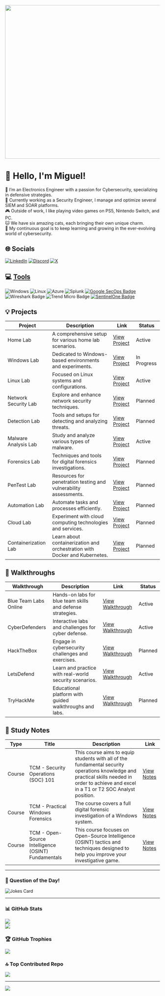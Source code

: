 <img src="https://user-images.githubusercontent.com/74038190/225813708-98b745f2-7d22-48cf-9150-083f1b00d6c9.gif" height="500" width="1500">
<!-- https://github.com/Anmol-Baranwal/Cool-GIFs-For-GitHub/blob/main/README.md#work-culture-hd-visuals- -->

# 👾 Hello, I'm Miguel!

🤖 I’m an Electronics Engineer with a passion for Cybersecurity, specializing in defensive strategies.<br>
👷 Currently working as a Security Engineer, I manage and optimize several SIEM and SOAR platforms.<br>
🎮 Outside of work, I like playing video games on PS5, Nintendo Switch, and PC.<br>
🐱 We have six amazing cats, each bringing their own unique charm.<br> 
🎯 My continuous goal is to keep learning and growing in the ever-evolving world of cybersecurity.
<!-- https://gist.github.com/rxaviers/7360908 -->

## 🌐 Socials
[![LinkedIn](https://img.shields.io/badge/LinkedIn-%230077B5.svg?logo=linkedin&logoColor=white)](https://linkedin.com/in/mm) 
[![Discord](https://img.shields.io/badge/Discord-%237289DA.svg?logo=discord&logoColor=white)](https://discord.gg/mm) 
[![X](https://img.shields.io/badge/X-black.svg?logo=X&logoColor=white)](https://x.com/mm) 

## 💻 [Tools](https://github.com/mmhgwyjs/tools)
![Windows](https://img.shields.io/badge/Windows-%231217F2.svg?style=for-the-badge&logo=windows&logoColor=white)
![Linux](https://img.shields.io/badge/Linux-%232C3E50.svg?style=for-the-badge&logo=linux&logoColor=white)
![Azure](https://img.shields.io/badge/azure-%230072C6.svg?style=for-the-badge&logo=microsoftazure&logoColor=white) 
![Splunk](https://img.shields.io/badge/splunk-%23000000.svg?style=for-the-badge&logo=splunk&logoColor=white)
[![Google SecOps Badge](https://img.shields.io/badge/-Google%20SecOps-4285f4?style=for-the-badge)](https://cloud.google.com/security)
![Wireshark Badge](https://img.shields.io/badge/-Wireshark-1679A7?style=for-the-badge&logo=Wireshark&logoColor=white)
![Trend Micro Badge](https://img.shields.io/badge/-Trend%20Micro-FF6600?style=for-the-badge&logo=Trend-Micro&logoColor=white)
[![SentinelOne Badge](https://img.shields.io/badge/-SentinelOne-6f42c1?style=for-the-badge)](https://www.sentinelone.com/)

## 💡 Projects 

| Project                 | Description                                           | Link                                                      | Status       |
|-------------------------|-------------------------------------------------------|-----------------------------------------------------------|--------------|
| Home Lab                | A comprehensive setup for various home lab scenarios.| [View Project](https://github.com/mmhgwyjs/homelab)           | Active       |
| Windows Lab             | Dedicated to Windows-based environments and experiments.| [View Project](https://github.com/mmhgwyjs/windows-lab)     | In Progress  |
| Linux Lab               | Focused on Linux systems and configurations.         | [View Project](https://github.com/mmhgwyjs/linux-lab)         | Active    |
| Network Security Lab    | Explore and enhance network security techniques.     | [View Project](#)                                        | Planned       |
| Detection Lab           | Tools and setups for detecting and analyzing threats.| [View Project](https://github.com/mmhgwyjs/detection-lab) | Planned  |
| Malware Analysis Lab    | Study and analyze various types of malware.          | [View Project](https://github.com/mmhgwyjs/malware-analysis-lab) | Active       |
| Forensics Lab           | Techniques and tools for digital forensics investigations.| [View Project](https://github.com/mmhgwyjs/forensics-lab/)                                      | Planned    |
| PenTest Lab             | Resources for penetration testing and vulnerability assessments.| [View Project](https://github.com/mmhgwyjs/pentest-lab) | Planned       |
| Automation Lab          | Automate tasks and processes efficiently.            | [View Project](#)                                        | Planned      |
| Cloud Lab               | Experiment with cloud computing technologies and services.| [View Project](#)                                      | Planned      |
| Containerization Lab    | Learn about containerization and orchestration with Docker and Kubernetes.| [View Project](#) | Planned  |

## 📓 Walkthroughs

| Walkthrough              | Description                                           | Link                                                      | Status       |
|--------------------------|-------------------------------------------------------|-----------------------------------------------------------|--------------|
| Blue Team Labs Online | Hands-on labs for blue team skills and defense strategies.| [View Walkthrough](https://github.com/mmhgwyjs/btlo)       | Active    |
| CyberDefenders           | Interactive labs and challenges for cyber defense.   | [View Walkthrough](https://github.com/mmhgwyjs/cyberdefenders) | Active       |
| HackTheBox               | Engage in cybersecurity challenges and exercises.    | [View Walkthrough](#)                                    | Planned  |
| LetsDefend               | Learn and practice with real-world security scenarios.| [View Walkthrough](https://github.com/mmhgwyjs/letsdefend) | Active      |
| TryHackMe                | Educational platform with guided walkthroughs and labs.| [View Walkthrough](#)                                    | Planned       |

## 📝 Study Notes

| Type          | Title                      | Description                                  | Link                 |
|---------------|----------------------------|----------------------------------------------|----------------------|
| Course        | TCM - Security Operations (SOC) 101            | This course aims to equip students with all of the fundamental security operations knowledge and practical skills needed in order to achieve and excel in a T1 or T2 SOC Analyst position.            | [View Notes](https://github.com/mmhgwyjs/tcm-security/tree/main/Security%20Operations%20(SOC)%20101)    |
| Course  | TCM - Practical Windows Forensics         |  The course covers a full digital forensic investigation of a Windows system.    | [View Notes](#)    | 
| Course        | TCM - Open-Source Intelligence (OSINT) Fundamentals             | This course focuses on Open-Source Intelligence (OSINT) tactics and techniques designed to help you improve your investigative game.            | [View Notes](#)    |

---

### 💭 Question of the Day!

![Jokes Card](https://readme-jokes.vercel.app/api?theme=gotham)

---

### 📊 GitHub Stats
![](https://github-readme-stats.vercel.app/api?username=mmhgwyjs&theme=dark&hide_border=false&include_all_commits=false&count_private=false)<br/>
![](https://github-readme-streak-stats.herokuapp.com/?user=mmhgwyjs&theme=dark&hide_border=false)<br/>

### 🏆 GitHub Trophies
![](https://github-profile-trophy.vercel.app/?username=mmhgwyjs&theme=dark&no-frame=false&no-bg=true&margin-w=4)

### 🔝 Top Contributed Repo
![](https://github-contributor-stats.vercel.app/api?username=mmhgwyjs&limit=5&theme=dark&combine_all_yearly_contributions=true)

---
[![](https://visitcount.itsvg.in/api?id=mmhgwyjs&icon=0&color=12)](https://visitcount.itsvg.in)

<!-- Proudly created with GPRM ( https://gprm.itsvg.in ) -->
